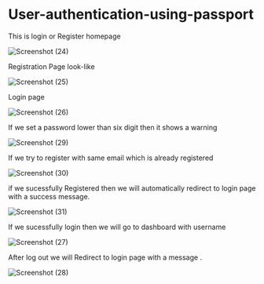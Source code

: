 # User-authentication-using-passport
This is login or Register homepage

![Screenshot (24)](https://user-images.githubusercontent.com/57191519/131402189-a498bf69-8a4c-421c-a9d5-28cc16696f7a.png)

Registration Page look-like

![Screenshot (25)](https://user-images.githubusercontent.com/57191519/131402683-b0bbe140-d627-4aa9-83de-6b6d8e2ac0f8.png)

Login page 

![Screenshot (26)](https://user-images.githubusercontent.com/57191519/131402993-a5ca2740-9127-42b3-a014-b38fccfb3a20.png)

If we set a password lower than six digit then it shows a warning 

![Screenshot (29)](https://user-images.githubusercontent.com/57191519/131403054-ebdf8de7-098c-4137-a39f-6f8e6e69bc89.png)

If we  try to register with same email which is already registered


![Screenshot (30)](https://user-images.githubusercontent.com/57191519/131403070-bcde07b0-fa9d-4d00-b949-f08b537c6925.png)

if we sucessfully Registered then we will automatically redirect to login page with a success message. 

![Screenshot (31)](https://user-images.githubusercontent.com/57191519/131403079-18ff91c4-c98b-4191-bfc9-2c9b615f9ea3.png)

 
If we sucessfully login then we will go to dashboard with username 

![Screenshot (27)](https://user-images.githubusercontent.com/57191519/131403015-4ceb7934-1e55-4414-96f1-80afbd5c683c.png)

After log out we will Redirect to login page with a message . 


![Screenshot (28)](https://user-images.githubusercontent.com/57191519/131403044-8862fed2-cb6e-42e9-860e-abbfe721326c.png)




